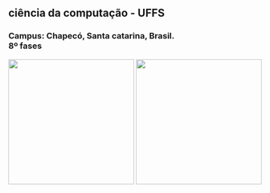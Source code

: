 <h2>ciência da computação - UFFS</h2>

<h3>Campus: Chapecó, Santa catarina, Brasil.<br/> 8º fases</h3>



<img width='250' src='https://user-images.githubusercontent.com/31110504/112992481-96dd0880-913e-11eb-9adc-814a9c1d762d.png'/> <img width='250' src='https://user-images.githubusercontent.com/31110504/112992698-ca1f9780-913e-11eb-8bd2-edacf4b6c7f1.png'/>

